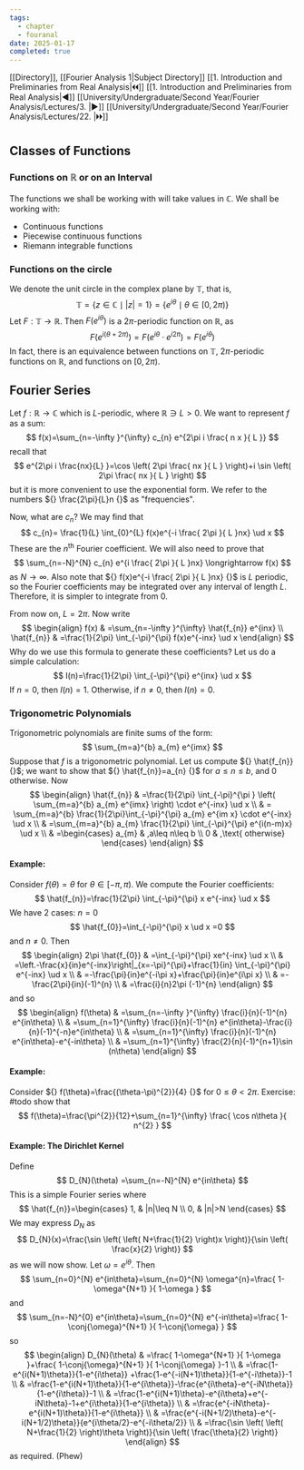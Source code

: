 ```yaml
---
tags:
  - chapter
  - fouranal
date: 2025-01-17
completed: true
---
```

[[Directory]], [[Fourier Analysis 1|Subject Directory]]
[[1. Introduction and Preliminaries from Real Analysis|🞀🞀]] [[1. Introduction and Preliminaries from Real Analysis|◀]] [[University/Undergraduate/Second Year/Fourier Analysis/Lectures/3. |▶]] [[University/Undergraduate/Second Year/Fourier Analysis/Lectures/22. |🞂🞂]]
# 
## Classes of Functions
### Functions on $\mathbb{R} {}$ or on an Interval
The functions we shall be working with will take values in $\mathbb{C} {}$. We shall be working with:
- Continuous functions
- Piecewise continuous functions
- Riemann integrable functions
### Functions on the circle
We denote the unit circle in the complex plane by ${} \mathbb{T} {}$, that is, 
$$
\mathbb{T}=\{ z \in \mathbb{C} \mid  |z|=1 \}=\{ e^{i\theta} \mid  \theta \in  [0,\, 2\pi) \}
$$
Let ${} F: \mathbb{T}\to{}\mathbb{R}  {}$. Then ${} F(e^{i\theta}) {}$ is a $2\pi {}$-periodic function on $\mathbb{R}$, as 
$$
F(e^{i(\theta+2\pi)})=F(e^{i\theta}\cdot e^{i 2\pi})=F(e^{i\theta})
$$
In fact, there is an equivalence between functions on ${} \mathbb{T}$, $2\pi {}$-periodic functions on $\mathbb{R} {}$, and functions on ${} [0,\, 2\pi) {}$.
## Fourier Series
Let $f:\mathbb{R}\to{}\mathbb{C} {}$ which is $L$-periodic, where ${} \mathbb{R}\ni L>0 {}$. We want to represent $f$ as a sum:
$$
f(x)=\sum_{n=-\infty }^{\infty} c_{n} e^{2\pi i \frac{ n x }{ L }}
$$
recall that
$$
e^{2\pi i \frac{nx}{L} }=\cos \left( 2\pi \frac{ nx }{ L } \right)+i \sin \left( 2\pi \frac{ nx }{ L } \right)
$$
but it is more convenient to use the exponential form. We refer to the numbers ${} \frac{2\pi}{L}n {}$ as "frequencies". 

Now, what are ${} c_{n}$? We may find that
$$
c_{n}= \frac{1}{L} \int_{0}^{L} f(x)e^{-i \frac{ 2\pi }{ L }nx} \ud x 
$$
These are the $n^{\text{th}} {}$ Fourier coefficient. We will also need to prove that 
$$
\sum_{n=-N}^{N} c_{n} e^{i \frac{ 2\pi }{ L }nx} \longrightarrow f(x)
$$
as ${} N\to{}\infty  {}$. Also note that ${} f(x)e^{-i \frac{ 2\pi }{ L }nx} {}$ is $L$ periodic, so the Fourier coefficients may be integrated over any interval of length $L$. Therefore, it is simpler to integrate from $0$. 

From now on, ${} L=2\pi {}$. Now write
$$
\begin{align}
f(x) & =\sum_{n=-\infty }^{\infty} \hat{f_{n}} e^{inx} \\
\hat{f_{n}}  & =\frac{1}{2\pi} \int_{-\pi}^{\pi} f(x)e^{-inx} \ud x 
\end{align}
$$
Why do we use this formula to generate these coefficients? Let us do a simple calculation:
$$
I(n)=\frac{1}{2\pi} \int_{-\pi}^{\pi} e^{inx} \ud x 
$$If ${} n=0 {}$, then ${} I(n)=1 {}$. Otherwise, if $n\neq 0$, then ${} I(n)=0 {}$. 
### Trigonometric Polynomials
Trigonometric polynomials are finite sums of the form:
$$
\sum_{m=a}^{b} a_{m} e^{imx}
$$
Suppose that $f$ is a trigonometric polynomial. Let us compute ${} \hat{f_{n}} {}$; we want to show that ${} \hat{f_{n}}=a_{n} {}$ for $a\leq n\leq b {}$, and $0$ otherwise. Now
$$
 \begin{align}
 \hat{f_{n}} & =\frac{1}{2\pi} \int_{-\pi}^{\pi } \left( \sum_{m=a}^{b} a_{m} e^{imx} \right) \cdot e^{-inx} \ud x    \\
 & = \sum_{m=a}^{b} \frac{1}{2\pi}\int_{-\pi}^{\pi} a_{m} e^{im x} \cdot e^{-inx} \ud x  \\
 & =\sum_{m=a}^{b} a_{m} \frac{1}{2\pi} \int_{-\pi}^{\pi} e^{i(n-m)x} \ud x  \\
 & =\begin{cases}
a_{m}  & ,a\leq n\leq b \\
0 & ,\text{ otherwise}
\end{cases}
 \end{align}
$$
#### Example:
Consider $f(\theta)=\theta {}$ for ${} \theta \in [-\pi,\, \pi) {}$. We compute the Fourier coefficients:
$$
\hat{f_{n}}=\frac{1}{2\pi} \int_{-\pi}^{\pi} x e^{-inx} \ud x 
$$
We have 2 cases: ${} n=0 {}$
$$
\hat{f_{0}}=\int_{-\pi}^{\pi} x \ud x =0
$$
and $n\neq 0$. Then
$$
\begin{align}
2\pi \hat{f_{0}} & =\int_{-\pi}^{\pi} xe^{-inx} \ud x    \\
 & =\left.-\frac{x}{in}e^{-inx}\right|_{x=-\pi}^{\pi}+\frac{1}{in} \int_{-\pi}^{\pi} e^{-inx} \ud x  \\
 & =-\frac{\pi}{in}e^{-i\pi x}+\frac{\pi}{in}e^{i\pi x} \\
 & =-\frac{2\pi}{in}(-1)^{n} \\
 & =\frac{i}{n}2\pi (-1)^{n}
 \end{align}
$$
and so
$$
\begin{align}
 f(\theta) & =\sum_{n=-\infty }^{\infty} \frac{i}{n}(-1)^{n} e^{in\theta}   \\
 & =\sum_{n=1}^{\infty} \frac{i}{n}(-1)^{n} e^{in\theta}-\frac{i}{n}(-1)^{-n}e^{in\theta} \\
 & =\sum_{n=1}^{\infty} \frac{i}{n}(-1)^{n} e^{in\theta}-e^{-in\theta} \\
 & =\sum_{n=1}^{\infty} \frac{2}{n}(-1)^{n+1}\sin (n\theta)
 \end{align}
$$
#### Example:
Consider ${} f(\theta)=\frac{(\theta-\pi)^{2}}{4} {}$ for ${} 0\leq \theta<2\pi {}$. Exercise: #todo show that
$$
f(\theta)=\frac{\pi^{2}}{12}+\sum_{n=1}^{\infty} \frac{ \cos n\theta }{ n^{2} }
$$
#### Example: The Dirichlet Kernel
Define
$$
D_{N}(\theta) =\sum_{n=-N}^{N}  e^{in\theta}
$$
This is a simple Fourier series where
$$
\hat{f_{n}}=\begin{cases}
1, & |n|\leq N \\
0, & |n|>N
\end{cases}
$$
We may express ${} D_{N} {}$ as 
$$
D_{N}(x)=\frac{\sin \left( \left( N+\frac{1}{2} \right)x \right)}{\sin \left( \frac{x}{2} \right)} 
$$
as we will now show. Let ${} \omega=e^{i\theta} {}$. Then 
$$
\sum_{n=0}^{N} e^{in\theta}=\sum_{n=0}^{N} \omega^{n}=\frac{ 1-\omega^{N+1} }{ 1-\omega }
$$
and 
$$
\sum_{n=-N}^{0} e^{in\theta}=\sum_{n=0}^{N} e^{-in\theta}=\frac{ 1-\conj{\omega}^{N+1} }{ 1-\conj{\omega} }
$$
so
$$
\begin{align}
 D_{N}(\theta) & =\frac{ 1-\omega^{N+1} }{ 1-\omega }+\frac{ 1-\conj{\omega}^{N+1} }{ 1-\conj{\omega} }-1   \\
 & =\frac{1-e^{i(N+1)\theta}}{1-e^{i\theta}} +\frac{1-e^{-i(N+1)\theta}}{1-e^{-i\theta}}-1 \\
 & =\frac{1-e^{i(N+1)\theta}}{1-e^{i\theta}}-\frac{e^{i\theta}-e^{-iN\theta}}{1-e^{i\theta}}-1 \\
 & =\frac{1-e^{i(N+1)\theta}-e^{i\theta}+e^{-iN\theta}-1+e^{i\theta}}{1-e^{i\theta}}  \\
 & =\frac{e^{-iN\theta}-e^{i(N+1)\theta}}{1-e^{i\theta}}  \\
 & =\frac{e^{-i(N+1/2)\theta}-e^{-i(N+1/2)\theta}}{e^{i\theta/2}-e^{-i\theta/2}}  \\
 & =\frac{\sin \left( \left( N+\frac{1}{2} \right)\theta \right)}{\sin \left( \frac{\theta}{2} \right)} 
 \end{align}
$$
as required. (Phew)